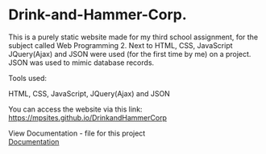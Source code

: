 # Drink-and-Hammer-Corp.

This is a purely static website made for my third school assignment, for the subject called Web Programming 2. Next to HTML, CSS, JavaScript JQuery(Ajax) and JSON were used (for the first time by me) on a project. JSON was used to mimic database records.

Tools used:

HTML, CSS, JavaScript, JQuery(Ajax) and JSON

You can access the website via this link:<br/>
https://mpsites.github.io/DrinkandHammerCorp

View Documentation - file for this project <br/>
<a href="https://raw.githubusercontent.com/MPSites/DrinkandHammerCorp/gh-pages/dokumentacija.pdf">Documentation</a>
